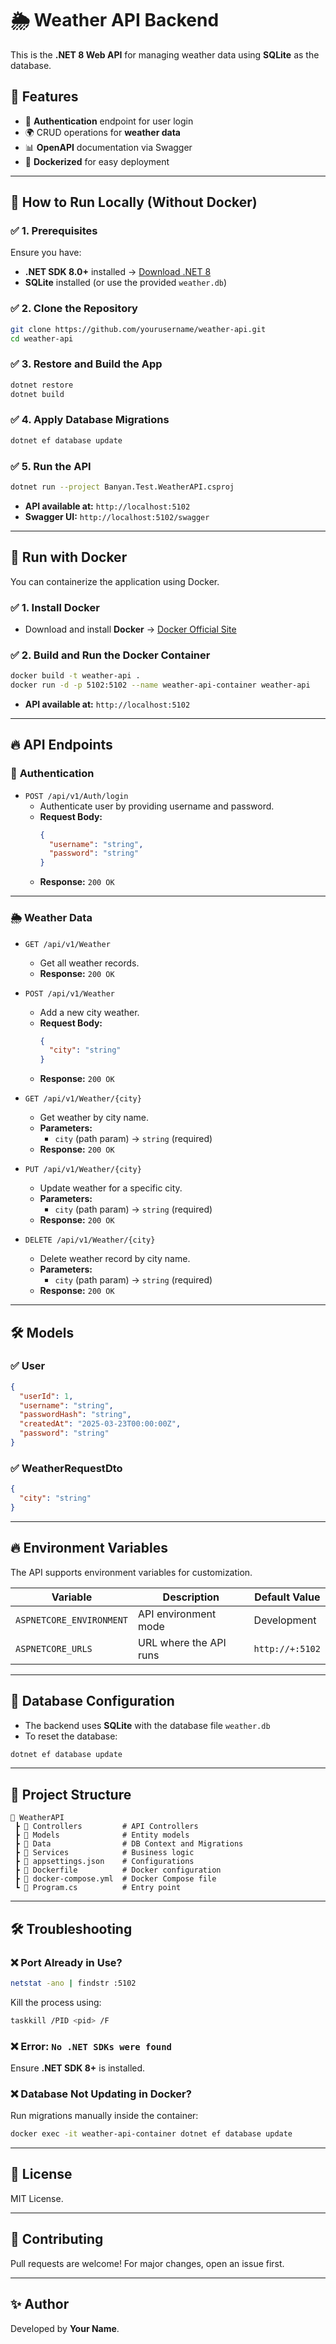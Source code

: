 
# 🌦 Weather API Backend

This is the **.NET 8 Web API** for managing weather data using **SQLite** as the database.

## 📌 Features
- 🔑 **Authentication** endpoint for user login
- 🌍 CRUD operations for **weather data**
- 📊 **OpenAPI** documentation via Swagger
- 🚀 **Dockerized** for easy deployment

---

## 🚀 **How to Run Locally (Without Docker)**

### ✅ **1. Prerequisites**
Ensure you have:
- **.NET SDK 8.0+** installed → [Download .NET 8](https://dotnet.microsoft.com/en-us/download)
- **SQLite** installed (or use the provided `weather.db`)

### ✅ **2. Clone the Repository**
```bash
git clone https://github.com/yourusername/weather-api.git
cd weather-api
```

### ✅ **3. Restore and Build the App**
```bash
dotnet restore
dotnet build
```

### ✅ **4. Apply Database Migrations**
```bash
dotnet ef database update
```

### ✅ **5. Run the API**
```bash
dotnet run --project Banyan.Test.WeatherAPI.csproj
```
- **API available at:** `http://localhost:5102`
- **Swagger UI:** `http://localhost:5102/swagger`

---

## 🐳 **Run with Docker**
You can containerize the application using Docker.

### ✅ **1. Install Docker**
- Download and install **Docker** → [Docker Official Site](https://www.docker.com/)

### ✅ **2. Build and Run the Docker Container**
```bash
docker build -t weather-api .
docker run -d -p 5102:5102 --name weather-api-container weather-api
```
- **API available at:** `http://localhost:5102`

---

## 🔥 **API Endpoints**
### 🔑 **Authentication**
- `POST /api/v1/Auth/login`
  - Authenticate user by providing username and password.
  - **Request Body:**  
    ```json
    {
      "username": "string",
      "password": "string"
    }
    ```
  - **Response:** `200 OK`

---

### 🌦 **Weather Data**
- `GET /api/v1/Weather`
  - Get all weather records.
  - **Response:** `200 OK`

- `POST /api/v1/Weather`
  - Add a new city weather.
  - **Request Body:**  
    ```json
    {
      "city": "string"
    }
    ```
  - **Response:** `200 OK`

- `GET /api/v1/Weather/{city}`
  - Get weather by city name.
  - **Parameters:**
    - `city` (path param) → `string` (required)
  - **Response:** `200 OK`

- `PUT /api/v1/Weather/{city}`
  - Update weather for a specific city.
  - **Parameters:**
    - `city` (path param) → `string` (required)
  - **Response:** `200 OK`

- `DELETE /api/v1/Weather/{city}`
  - Delete weather record by city name.
  - **Parameters:**
    - `city` (path param) → `string` (required)
  - **Response:** `200 OK`

---

## 🛠 **Models**
### ✅ **User**
```json
{
  "userId": 1,
  "username": "string",
  "passwordHash": "string",
  "createdAt": "2025-03-23T00:00:00Z",
  "password": "string"
}
```

### ✅ **WeatherRequestDto**
```json
{
  "city": "string"
}
```

---

## 🔥 **Environment Variables**
The API supports environment variables for customization.

| Variable                  | Description                  | Default Value           |
|---------------------------|------------------------------|-------------------------|
| `ASPNETCORE_ENVIRONMENT`  | API environment mode         | Development             |
| `ASPNETCORE_URLS`         | URL where the API runs       | `http://+:5102`         |

---

## 📌 **Database Configuration**
- The backend uses **SQLite** with the database file `weather.db`
- To reset the database:
```bash
dotnet ef database update
```

---

## 🎯 **Project Structure**
```
📂 WeatherAPI
 ┣ 📂 Controllers         # API Controllers
 ┣ 📂 Models              # Entity models
 ┣ 📂 Data                # DB Context and Migrations
 ┣ 📂 Services            # Business logic
 ┣ 📜 appsettings.json    # Configurations
 ┣ 📜 Dockerfile          # Docker configuration
 ┣ 📜 docker-compose.yml  # Docker Compose file
 ┗ 📜 Program.cs          # Entry point
```

---

## 🛠 **Troubleshooting**
### ❌ Port Already in Use?
```bash
netstat -ano | findstr :5102
```
Kill the process using:
```bash
taskkill /PID <pid> /F
```

### ❌ Error: `No .NET SDKs were found`
Ensure **.NET SDK 8+** is installed.

### ❌ Database Not Updating in Docker?
Run migrations manually inside the container:
```bash
docker exec -it weather-api-container dotnet ef database update
```

---

## 📜 **License**
MIT License.

---

## 🤝 **Contributing**
Pull requests are welcome! For major changes, open an issue first.

---

## ✨ **Author**
Developed by **Your Name**.
